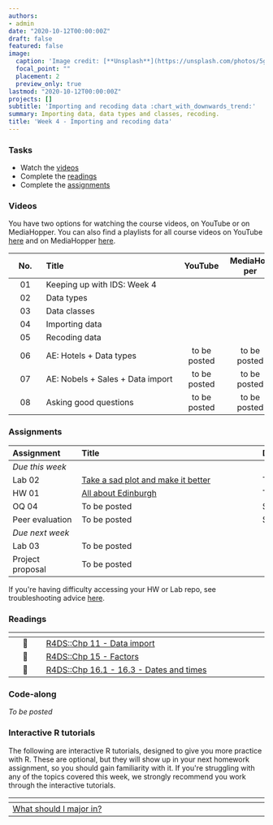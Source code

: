 ```yaml
---
authors:
- admin
date: "2020-10-12T00:00:00Z"
draft: false
featured: false
image:
  caption: 'Image credit: [**Unsplash**](https://unsplash.com/photos/5gGcn2PRrtc)'
  focal_point: ""
  placement: 2
  preview_only: true
lastmod: "2020-10-12T00:00:00Z"
projects: []
subtitle: 'Importing and recoding data :chart_with_downwards_trend:'
summary: Importing data, data types and classes, recoding.
title: 'Week 4 - Importing and recoding data'
---
```


### Tasks

- Watch the [videos](/post/04-week/#videos)
- Complete the [readings](/post/04-week/#readings)
- Complete the [assignments](/post/04-week/#assignments)

### Videos

You have two options for watching the course videos, on YouTube or on MediaHopper. You can also find a playlists for all course videos on YouTube [here](https://www.youtube.com/playlist?list=PLNUVZZ6hfXX1tyUykCWShOKZdIB0TIhtM) and on MediaHopper [here](https://media.ed.ac.uk/playlist/dedicated/183821961/1_r35z2f16/).

| <div style="width:50px;text-align:center">No.</div> | <div style="width:250px;text-align:left">Title</div> | <div style="width:80px;text-align:center">YouTube</div> | <div style="width:80px;text-align:center">MediaHopper</div> |  <div style="width:80px;text-align:center">Slides</div> | <div style="width:80px;text-align:center">Length</div> |
|:---:|:---------------------|:-------:|:-----------:|:--------:|:------:|
| 01 | Keeping up with IDS: Week 4 | [<span style='color: red;'><i class='fab fa-youtube fa-lg'></i></span>](https://youtu.be/7Xzo1LcsrPs) | [<span style='color: #0A1E3F;'><i class='fas fa-file-video fa-lg'></i></span>](https://media.ed.ac.uk/media/IDS+-+Week+04+-+01+-+Keeping+up+with+IDS/1_n3sknpc8)  | [<span style='color: #4b5357;'><i class='fas fa-desktop fa-lg'></i></span>](https://ids-s1-20.github.io/slides/week-04/w4-d01-kuwids/w4-d01-kuwids.pdf) | 19:58 | 
| 02 | Data types | [<span style='color: red;'><i class='fab fa-youtube fa-lg'></i></span>](https://youtu.be/WsxLbtWbEfc) | [<span style='color: #0A1E3F;'><i class='fas fa-file-video fa-lg'></i></span>](https://media.ed.ac.uk/media/IDS+-+Week+04+-+02+-+Data+types/1_jntflzlb)  | [<span style='color: #4b5357;'><i class='fas fa-desktop fa-lg'></i></span>](https://ids-s1-20.github.io/slides/week-04/w4-d02-data-types/w4-d02-data-types.html) | 30:29 | 
| 03 | Data classes | [<span style='color: red;'><i class='fab fa-youtube fa-lg'></i></span>](https://youtu.be/dozvSVQcqqg) | [<span style='color: #0A1E3F;'><i class='fas fa-file-video fa-lg'></i></span>](https://media.ed.ac.uk/media/IDS+-+Week+04+-+03+-+Data+classes/1_jtl24uhw)  | [<span style='color: #4b5357;'><i class='fas fa-desktop fa-lg'></i></span>](https://ids-s1-20.github.io/slides/week-04/w4-d03-data-classes/w4-d03-data-classes.html) | 19:28 | 
| 04 | Importing data | [<span style='color: red;'><i class='fab fa-youtube fa-lg'></i></span>](https://youtu.be/tIMaRYiuEFA) | [<span style='color: #0A1E3F;'><i class='fas fa-file-video fa-lg'></i></span>](https://media.ed.ac.uk/media/IDS+-+Week+04+-+04+-+Importing+data/1_ok0qzxns)  | [<span style='color: #4b5357;'><i class='fas fa-desktop fa-lg'></i></span>](https://ids-s1-20.github.io/slides/week-04/w4-d04-data-import/w4-d04-data-import.html) | 32:08 | 
| 05 | Recoding data | [<span style='color: red;'><i class='fab fa-youtube fa-lg'></i></span>](https://youtu.be/O8qxV3N4D5Q) | [<span style='color: #0A1E3F;'><i class='fas fa-file-video fa-lg'></i></span>](https://media.ed.ac.uk/media/IDS+-+Week+05+-+05+-+Recoding+data/1_z5y3wha1)  | [<span style='color: #4b5357;'><i class='fas fa-desktop fa-lg'></i></span>](https://ids-s1-20.github.io/slides/week-04/w4-d05-data-recode/w4-d05-data-recode.html) | 20:22 | 
| 06 | AE: Hotels + Data types | to be posted | to be posted |  |  | 
| 07 | AE: Nobels + Sales + Data import | to be posted | to be posted |  |  | 
| 08 | Asking good questions | to be posted | to be posted |  |  | 

### Assignments

| <div style="width:120px;text-align:left">Assignment</div> | <div style="width:340px;text-align:left">Title</div> | <div style="width:200px;text-align:left">Due</div> |
|:---|:---|:---|
| *Due this week* | | |
| Lab 02 | [Take a sad plot and make it better](https://ids-s1-20.github.io/labs/lab-02/lab-02-sad-plot.html) | Tue, 13 Oct, 16:00 UK |
| HW 01 | [All about Edinburgh](https://ids-s1-20.github.io/homework/hw-01/hw-01-edinburgh.html) | Thur, 15 Oct, 16:00 UK |
| OQ 04  | To be posted | Sun, 18 Oct, 23:59 UK |
| Peer evaluation | To be posted | Sat, 17 Oct, 23:59 UK |
| *Due next week* | | |
| Lab 03 | To be posted | |
| Project proposal | To be posted | |

If you're having difficulty accessing your HW or Lab repo, see troubleshooting advice [here](/troubleshoot/github-org.html).

### Readings

| <div style="width:50px"></div>  | <div style="width:420px"></div>  |  <div style="width:200px"></div> |
|:---:|:---|:---:|
| :open_book: | [R4DS::Chp 11 - Data import](https://r4ds.had.co.nz/data-import.html) | **Required** |
| :open_book: | [R4DS::Chp 15 - Factors](https://r4ds.had.co.nz/factors.html) | **Required** |
| :open_book: | [R4DS::Chp 16.1 - 16.3 - Dates and times](https://r4ds.had.co.nz/dates-and-times.html) | **Required** |

### Code-along

*To be posted*

### Interactive R tutorials

The following are interactive R tutorials, designed to give you more practice with R. These are optional, but they will show up in your next homework assignment, so you should gain familiarity with it. If you're struggling with any of the topics covered this week, we strongly recommend you work through the interactive tutorials.

|  <div style="width:480px"></div>  |  <div style="width:200px"></div>  |
|:---|:---|
| [What should I major in?](https://minecr.shinyapps.io/dsbox-03-collegegrads/) | Related to HW 02 |
